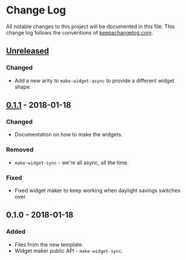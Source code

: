 # Change Log
All notable changes to this project will be documented in this file. This change log follows the conventions of [keepachangelog.com](http://keepachangelog.com/).

## [Unreleased]
### Changed
- Add a new arity to `make-widget-async` to provide a different widget shape.

## [0.1.1] - 2018-01-18
### Changed
- Documentation on how to make the widgets.

### Removed
- `make-widget-sync` - we're all async, all the time.

### Fixed
- Fixed widget maker to keep working when daylight savings switches over.

## 0.1.0 - 2018-01-18
### Added
- Files from the new template.
- Widget maker public API - `make-widget-sync`.

[Unreleased]: https://github.com/your-name/record-parser/compare/0.1.1...HEAD
[0.1.1]: https://github.com/your-name/record-parser/compare/0.1.0...0.1.1
